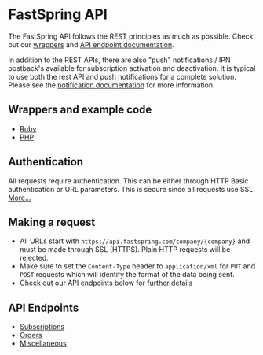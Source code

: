 FastSpring API
==============

The FastSpring API follows the REST principles as much as possible. Check out our [wrappers](#wrappers-and-example-code) and [API endpoint documentation](#api-endpoints).

In addition to the REST APIs, there are also "push" notifications / IPN postback's available for subscription activation and deactivation.  It is typical to use both the rest API and push notifications for a complete solution.  Please see the [notification documentation](https://support.fastspring.com/entries/236490-notifications-overview) for more information.


Wrappers and example code
-------------------------

* [Ruby](http://github.com/fastspring/fastspring-ruby)
* [PHP](http://github.com/fastspring/fastspring-php)


Authentication
--------------

All requests require authentication. This can be either through HTTP Basic authentication or URL parameters. This is secure since all requests use SSL. [More...](http://github.com/fastspring/fastspring-api/blob/master/sections/authentication.mdown)


Making a request
---------------

* All URLs start with `https://api.fastspring.com/company/{company}` and must be made through SSL (HTTPS). Plain HTTP requests will be rejected.
* Make sure to set the `Content-Type` header to `application/xml` for `PUT` and `POST` requests which will identify the format of the data being sent.
* Check out our API endpoints below for further details


API Endpoints
-------------

* [Subscriptions](http://github.com/fastspring/fastspring-api/blob/master/sections/subscriptions.mdown)
* [Orders](http://github.com/fastspring/fastspring-api/blob/master/sections/orders.mdown)
* [Miscellaneous](http://github.com/fastspring/fastspring-api/blob/master/sections/misc.mdown)

